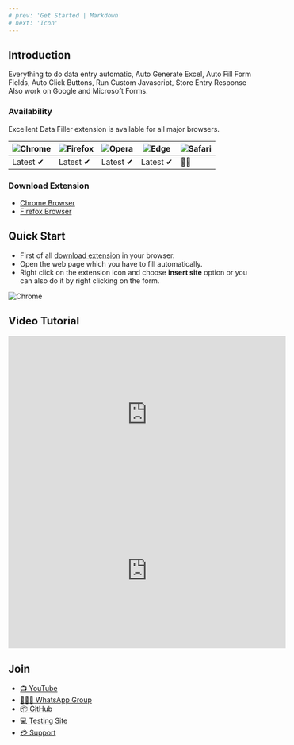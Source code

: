 ```yaml
---
# prev: 'Get Started | Markdown'
# next: 'Icon'
---
```


## Introduction

Everything to do data entry automatic, Auto Generate Excel, Auto Fill Form Fields, Auto Click Buttons, Run Custom Javascript, Store Entry Response Also work on Google and Microsoft Forms.

### Availability

Excellent Data Filler extension is available for all major browsers.

| ![Chrome](https://raw.githubusercontent.com/alrra/browser-logos/master/src/chrome/chrome_48x48.png) | ![Firefox](https://raw.githubusercontent.com/alrra/browser-logos/master/src/firefox/firefox_48x48.png) | ![Opera](https://raw.githubusercontent.com/alrra/browser-logos/master/src/opera/opera_48x48.png) | ![Edge](https://raw.githubusercontent.com/alrra/browser-logos/master/src/edge/edge_48x48.png) | ![Safari](https://raw.githubusercontent.com/alrra/browser-logos/master/src/safari/safari_48x48.png) |
| --------------------------------------------------------------------------------------------------- | ------------------------------------------------------------------------------------------------------ | ------------------------------------------------------------------------------------------------ | --------------------------------------------------------------------------------------------- | --------------------------------------------------------------------------------------------------- |
| Latest ✔                                                                                            | Latest ✔                                                                                               | Latest ✔                                                                                         | Latest ✔                                                                                      | 👩‍🏫                                                                                                  |

### Download Extension

- [Chrome Browser](https://chrome.google.com/webstore/detail/excellent-data-filler-cth/abafaagbfhobgjkcepckbnadafflkdea)
- [Firefox Browser](https://addons.mozilla.org/en-US/firefox/addon/excellent-data-filler-cth/)

## Quick Start

- First of all [download extension](#download-extension) in your browser.
- Open the web page which you have to fill automatically.
- Right click on the extension icon and choose **insert site** option or you can also do it by right clicking on the form.

![Chrome](/image/insert-site-01.png)

## Video Tutorial

<iframe width="560" height="315" title="youtube" src="https://www.youtube.com/embed/PZn1Rm83TS0" frameborder="0" allow="accelerometer; autoplay; clipboard-write; encrypted-media; gyroscope; picture-in-picture" allowfullscreen></iframe>
<br>
<iframe width="560" height="315" title="youtube" src="https://www.youtube.com/embed/NFieoLVWE0A" frameborder="0" allow="accelerometer; autoplay; clipboard-write; encrypted-media; gyroscope; picture-in-picture" allowfullscreen></iframe>

## Join

- [📺 YouTube](https://www.youtube.com/@ctechhindi)
- [👨‍👧‍👧 WhatsApp Group](https://chat.whatsapp.com/F2AdHoZRvr8HiAbvWqKlVS)
- [📦 GitHub](https://github.com/jeevan-lal/Excel-Data-Filler-V4)
- [💻 Testing Site](/documentation/testing-site.html)
- [💳 Support](https://www.paypal.com/paypalme/ctechhindi)
